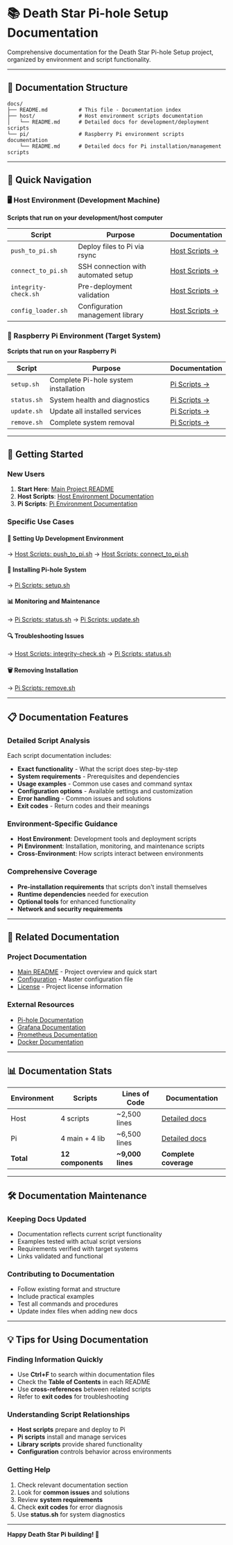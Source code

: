 # 📚 Death Star Pi-hole Setup Documentation

Comprehensive documentation for the Death Star Pi-hole Setup project, organized by environment and script functionality.

---

## 📁 Documentation Structure

```
docs/
├── README.md          # This file - Documentation index
├── host/              # Host environment scripts documentation
│   └── README.md      # Detailed docs for development/deployment scripts
└── pi/                # Raspberry Pi environment scripts documentation
    └── README.md      # Detailed docs for Pi installation/management scripts
```

---

## 🎯 Quick Navigation

### 🖥️ Host Environment (Development Machine)
**Scripts that run on your development/host computer**

| Script | Purpose | Documentation |
|--------|---------|---------------|
| `push_to_pi.sh` | Deploy files to Pi via rsync | [Host Scripts →](host/README.md#push_to_pi.sh) |
| `connect_to_pi.sh` | SSH connection with automated setup | [Host Scripts →](host/README.md#connect_to_pi.sh) |
| `integrity-check.sh` | Pre-deployment validation | [Host Scripts →](host/README.md#integrity-check.sh) |
| `config_loader.sh` | Configuration management library | [Host Scripts →](host/README.md#config_loader.sh) |

### 🍓 Raspberry Pi Environment (Target System)
**Scripts that run on your Raspberry Pi**

| Script | Purpose | Documentation |
|--------|---------|---------------|
| `setup.sh` | Complete Pi-hole system installation | [Pi Scripts →](pi/README.md#setup.sh) |
| `status.sh` | System health and diagnostics | [Pi Scripts →](pi/README.md#status.sh) |
| `update.sh` | Update all installed services | [Pi Scripts →](pi/README.md#update.sh) |
| `remove.sh` | Complete system removal | [Pi Scripts →](pi/README.md#remove.sh) |

---

## 🚀 Getting Started

### New Users
1. **Start Here**: [Main Project README](../README.md)
2. **Host Scripts**: [Host Environment Documentation](host/README.md)
3. **Pi Scripts**: [Pi Environment Documentation](pi/README.md)

### Specific Use Cases

#### 🔧 **Setting Up Development Environment**
→ [Host Scripts: push_to_pi.sh](host/README.md#push_to_pi.sh)
→ [Host Scripts: connect_to_pi.sh](host/README.md#connect_to_pi.sh)

#### 🍓 **Installing Pi-hole System**
→ [Pi Scripts: setup.sh](pi/README.md#setup.sh)

#### 📊 **Monitoring and Maintenance**
→ [Pi Scripts: status.sh](pi/README.md#status.sh)
→ [Pi Scripts: update.sh](pi/README.md#update.sh)

#### 🔍 **Troubleshooting Issues**
→ [Host Scripts: integrity-check.sh](host/README.md#integrity-check.sh)
→ [Pi Scripts: status.sh](pi/README.md#status.sh)

#### 🗑️ **Removing Installation**
→ [Pi Scripts: remove.sh](pi/README.md#remove.sh)

---

## 📋 Documentation Features

### Detailed Script Analysis
Each script documentation includes:
- **Exact functionality** - What the script does step-by-step
- **System requirements** - Prerequisites and dependencies
- **Usage examples** - Common use cases and command syntax
- **Configuration options** - Available settings and customization
- **Error handling** - Common issues and solutions
- **Exit codes** - Return codes and their meanings

### Environment-Specific Guidance
- **Host Environment**: Development tools and deployment scripts
- **Pi Environment**: Installation, monitoring, and maintenance scripts
- **Cross-Environment**: How scripts interact between environments

### Comprehensive Coverage
- **Pre-installation requirements** that scripts don't install themselves
- **Runtime dependencies** needed for execution
- **Optional tools** for enhanced functionality
- **Network and security requirements**

---

## 🔗 Related Documentation

### Project Documentation
- [Main README](../README.md) - Project overview and quick start
- [Configuration](../config.json) - Master configuration file
- [License](../LICENSE) - Project license information

### External Resources
- [Pi-hole Documentation](https://docs.pi-hole.net/)
- [Grafana Documentation](https://grafana.com/docs/)
- [Prometheus Documentation](https://prometheus.io/docs/)
- [Docker Documentation](https://docs.docker.com/)

---

## 📊 Documentation Stats

| Environment | Scripts | Lines of Code | Documentation |
|-------------|---------|---------------|---------------|
| Host | 4 scripts | ~2,500 lines | [Detailed docs](host/README.md) |
| Pi | 4 main + 4 lib | ~6,500 lines | [Detailed docs](pi/README.md) |
| **Total** | **12 components** | **~9,000 lines** | **Complete coverage** |

---

## 🛠️ Documentation Maintenance

### Keeping Docs Updated
- Documentation reflects current script functionality
- Examples tested with actual script versions
- Requirements verified with target systems
- Links validated and functional

### Contributing to Documentation
- Follow existing format and structure
- Include practical examples
- Test all commands and procedures
- Update index files when adding new docs

---

## 💡 Tips for Using Documentation

### Finding Information Quickly
- Use **Ctrl+F** to search within documentation files
- Check the **Table of Contents** in each README
- Use **cross-references** between related scripts
- Refer to **exit codes** for troubleshooting

### Understanding Script Relationships
- **Host scripts** prepare and deploy to Pi
- **Pi scripts** install and manage services
- **Library scripts** provide shared functionality
- **Configuration** controls behavior across environments

### Getting Help
1. Check relevant documentation section
2. Look for **common issues** and solutions
3. Review **system requirements**
4. Check **exit codes** for error diagnosis
5. Use **status.sh** for system diagnostics

---

**Happy Death Star Pi building! 🌟**